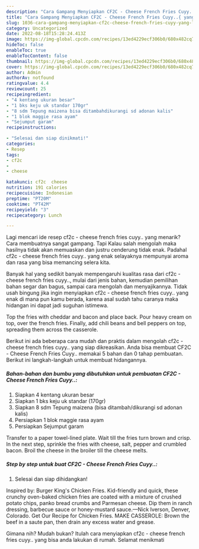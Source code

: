 ```yaml
---
description: "Cara Gampang Menyiapkan CF2C - Cheese French Fries Cuyy..{ yang Lezat Sekali,  Menu Buat lebaran"
title: "Cara Gampang Menyiapkan CF2C - Cheese French Fries Cuyy..{ yang Lezat Sekali,  Menu Buat lebaran"
slug: 1036-cara-gampang-menyiapkan-cf2c-cheese-french-fries-cuyy-yang-lezat-sekali-menu-buat-lebaran
category: Uncategorized
date: 2022-08-18T15:28:24.413Z
image: https://img-global.cpcdn.com/recipes/13ed4229ecf306b0/680x482cq70/cf2c-cheese-french-fries-cuyy-foto-resep-utama.jpg
hideToc: false
enableToc: true
enableTocContent: false
thumbnail: https://img-global.cpcdn.com/recipes/13ed4229ecf306b0/680x482cq70/cf2c-cheese-french-fries-cuyy-foto-resep-utama.jpg
cover: https://img-global.cpcdn.com/recipes/13ed4229ecf306b0/680x482cq70/cf2c-cheese-french-fries-cuyy-foto-resep-utama.jpg
author: Admin
authorAv: notfound
ratingvalue: 4.4
reviewcount: 25
recipeingredient:
- "4 kentang ukuran besar"
- "1 bks keju uk standar 170gr"
- "8 sdm Tepung maizena bisa ditambahdikurangi sd adonan kalis"
- "1 blok maggie rasa ayam"
- "Sejumput garam"
recipeinstructions:

- "Selesai dan siap dinikmati!"
categories:
- Resep
tags:
- cf2c
- 
- cheese

katakunci: cf2c  cheese 
nutrition: 191 calories
recipecuisine: Indonesian
preptime: "PT20M"
cooktime: "PT42M"
recipeyield: "3"
recipecategory: Lunch

---
```



Lagi mencari ide resep cf2c - cheese french fries cuyy.. yang menarik? Cara membuatnya sangat gampang. Tapi Kalau salah mengolah maka hasilnya tidak akan memuaskan dan justru cenderung tidak enak. Padahal cf2c - cheese french fries cuyy.. yang enak selayaknya mempunyai aroma dan rasa yang bisa memancing selera kita.


Banyak hal yang sedikit banyak mempengaruhi kualitas rasa dari cf2c - cheese french fries cuyy.., mulai dari jenis bahan, kemudian pemilihan bahan segar dan bagus, sampai cara mengolah dan menyajikannya. Tidak usah bingung jika ingin menyiapkan cf2c - cheese french fries cuyy.. yang enak di mana pun kamu berada, karena asal sudah tahu caranya maka hidangan ini dapat jadi suguhan istimewa.

Top the fries with cheddar and bacon and place back. Pour heavy cream on top, over the french fries. Finally, add chili beans and bell peppers on top, spreading them across the casserole.


Berikut ini ada beberapa cara mudah dan praktis dalam mengolah cf2c - cheese french fries cuyy.. yang siap dikreasikan. Anda bisa membuat CF2C - Cheese French Fries Cuyy.. memakai 5 bahan dan 0 tahap pembuatan. Berikut ini langkah-langkah untuk membuat hidangannya.

<!--inarticleads1-->

##### Bahan-bahan dan bumbu yang dibutuhkan untuk pembuatan CF2C - Cheese French Fries Cuyy..:

1. Siapkan 4 kentang ukuran besar
1. Siapkan 1 bks keju uk standar (170gr)
1. Siapkan 8 sdm Tepung maizena (bisa ditambah/dikurangi sd adonan kalis)
1. Persiapkan 1 blok maggie rasa ayam
1. Persiapkan Sejumput garam


Transfer to a paper towel-lined plate. Wait till the fries turn brown and crisp. In the next step, sprinkle the fries with cheese, salt, pepper and crumbled bacon. Broil the cheese in the broiler till the cheese melts. 

<!--inarticleads2-->

##### Step by step untuk buat CF2C - Cheese French Fries Cuyy..:


1. Selesai dan siap dihidangkan!

Inspired by: Burger King&#39;s Chicken Fries. Kid-friendly and quick, these crunchy oven-baked chicken fries are coated with a mixture of crushed potato chips, panko bread crumbs and Parmesan cheese. Dip them in ranch dressing, barbecue sauce or honey-mustard sauce.—Nick Iverson, Denver, Colorado. Get Our Recipe for Chicken Fries. MAKE CASSEROLE: Brown the beef in a saute pan, then drain any excess water and grease. 

Gimana nih? Mudah bukan? Itulah cara menyiapkan cf2c - cheese french fries cuyy.. yang bisa anda lakukan di rumah. Selamat menikmati
